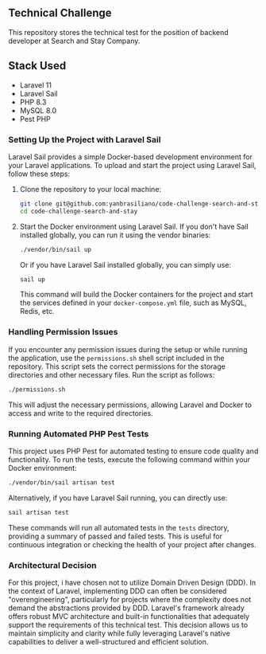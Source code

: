 
## Technical Challenge
This repository stores the technical test for the position of backend developer at Search and Stay Company.

## Stack Used
- Laravel 11
- Laravel Sail
- PHP 8.3
- MySQL 8.0
- Pest PHP 


### Setting Up the Project with Laravel Sail
Laravel Sail provides a simple Docker-based development environment for your Laravel applications. To upload and start the project using Laravel Sail, follow these steps:

1. Clone the repository to your local machine:
   ```bash
   git clone git@github.com:yanbrasiliano/code-challenge-search-and-stay.git
   cd code-challenge-search-and-stay
   ```

2. Start the Docker environment using Laravel Sail. If you don't have Sail installed globally, you can run it using the vendor binaries:
   ```bash
   ./vendor/bin/sail up
   ```

   Or if you have Laravel Sail installed globally, you can simply use:
   ```bash
   sail up
   ```

   This command will build the Docker containers for the project and start the services defined in your `docker-compose.yml` file, such as MySQL, Redis, etc.

### Handling Permission Issues
If you encounter any permission issues during the setup or while running the application, use the `permissions.sh` shell script included in the repository. This script sets the correct permissions for the storage directories and other necessary files. Run the script as follows:
   ```bash
   ./permissions.sh
   ```

This will adjust the necessary permissions, allowing Laravel and Docker to access and write to the required directories.

### Running Automated PHP Pest Tests
This project uses PHP Pest for automated testing to ensure code quality and functionality. To run the tests, execute the following command within your Docker environment:
   ```bash
   ./vendor/bin/sail artisan test
   ```

   Alternatively, if you have Laravel Sail running, you can directly use:
   ```bash
   sail artisan test
   ```

These commands will run all automated tests in the `tests` directory, providing a summary of passed and failed tests. This is useful for continuous integration or checking the health of your project after changes.

### Architectural Decision
For this project, i have chosen not to utilize Domain Driven Design (DDD). In the context of Laravel, implementing DDD can often be considered "overengineering", particularly for projects where the complexity does not demand the abstractions provided by DDD. Laravel's framework already offers robust MVC architecture and built-in functionalities that adequately support the requirements of this technical test. This decision allows us to maintain simplicity and clarity while fully leveraging Laravel's native capabilities to deliver a well-structured and efficient solution.
